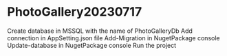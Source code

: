 # PhotoGallery20230717
Create database in MSSQL with the name of PhotoGalleryDb
Add connection in AppSetting.json file
Add-Migration in NugetPackage console
Update-database in NugetPackage console
Run the project


